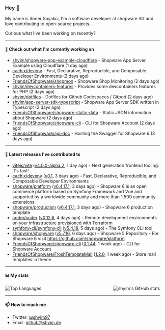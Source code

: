 ### Hey 👋

My name is Soner Sayakci, I'm a software developer at shopware AG and love contributing to open-source projects.

Curious what I've been working on recently?

---

#### 👷 Check out what I'm currently working on

- [shyim/shopware-app-example-cloudflare](https://github.com/shyim/shopware-app-example-cloudflare) - Shopware App Server Example using Cloudflare (1 day ago)
- [cachix/devenv](https://github.com/cachix/devenv) - Fast, Declarative, Reproducible, and Composable Developer Environments (2 days ago)
- [FriendsOfShopware/shopmon](https://github.com/FriendsOfShopware/shopmon) - Shopware Shop Monitoring (2 days ago)
- [shyim/devcontainers-features](https://github.com/shyim/devcontainers-features) - Provides some devcontainers features for PHP (2 days ago)
- [shyim/dotfiles](https://github.com/shyim/dotfiles) - Dotfiles for Github Codespaces / Gitpod (2 days ago)
- [shyim/app-server-sdk-typescript](https://github.com/shyim/app-server-sdk-typescript) - Shopware App Server SDK written in Typescript (2 days ago)
- [FriendsOfShopware/shopware-static-data](https://github.com/FriendsOfShopware/shopware-static-data) - Static JSON information about Shopware (2 days ago)
- [FriendsOfShopware/shopware-cli](https://github.com/FriendsOfShopware/shopware-cli) - CLI for Shopware Account (2 days ago)
- [FriendsOfShopware/api-doc](https://github.com/FriendsOfShopware/api-doc) - Hosting the Swagger for Shopware 6 (3 days ago)

---

#### 🔭 Latest releases I've contributed to

- [vitejs/vite](https://github.com/vitejs/vite) ([v4.0.0-alpha.2](https://github.com/vitejs/vite/releases/tag/v4.0.0-alpha.2), 1 day ago) - Next generation frontend tooling. It&#39;s fast!
- [cachix/devenv](https://github.com/cachix/devenv) ([v0.1](https://github.com/cachix/devenv/releases/tag/v0.1), 3 days ago) - Fast, Declarative, Reproducible, and Composable Developer Environments
- [shopware/platform](https://github.com/shopware/platform) ([v6.4.17.1](https://github.com/shopware/platform/releases/tag/v6.4.17.1), 3 days ago) - Shopware 6 is an open commerce platform based on Symfony Framework and Vue and supported by a worldwide community and more than 1.500 community extensions
- [shopware/production](https://github.com/shopware/production) ([v6.4.17.1](https://github.com/shopware/production/releases/tag/v6.4.17.1), 3 days ago) - Shopware 6 production template
- [coder/coder](https://github.com/coder/coder) ([v0.12.6](https://github.com/coder/coder/releases/tag/v0.12.6), 4 days ago) - Remote development environments on your infrastructure provisioned with Terraform
- [symfony-cli/symfony-cli](https://github.com/symfony-cli/symfony-cli) ([v5.4.18](https://github.com/symfony-cli/symfony-cli/releases/tag/v5.4.18), 5 days ago) - The Symfony CLI tool
- [shopware/shopware](https://github.com/shopware/shopware) ([v5.7.16](https://github.com/shopware/shopware/releases/tag/v5.7.16), 6 days ago) - Shopware 5 Repository - For Shopware 6 visit https://github.com/shopware/platform
- [FriendsOfShopware/shopware-cli](https://github.com/FriendsOfShopware/shopware-cli) ([0.1.44](https://github.com/FriendsOfShopware/shopware-cli/releases/tag/0.1.44), 1 week ago) - CLI for Shopware Account
- [FriendsOfShopware/FroshTemplateMail](https://github.com/FriendsOfShopware/FroshTemplateMail) ([1.2.0](https://github.com/FriendsOfShopware/FroshTemplateMail/releases/tag/1.2.0), 1 week ago) - Store mail templates in theme

---

#### 📊 My stats

<img align="right" alt="shyim's GitHub stats" src="https://github-readme-stats.vercel.app/api?username=shyim&count_private=1&show_icons=true&" />

![Top Languages](https://github-readme-stats.vercel.app/api/top-langs/?username=shyim)

---

#### 📫 How to reach me

- Twitter: [@shyim97](https://twitter.com/shyim97)
- Email: [github@shyim.de](mailto://github@shyim.de)
